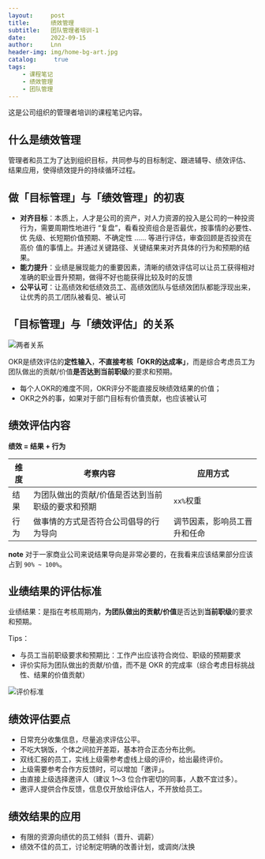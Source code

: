 ```yaml
---
layout:     post
title:      绩效管理
subtitle:   团队管理者培训-1
date:       2022-09-15
author:     Lnn
header-img: img/home-bg-art.jpg
catalog: 	 true
tags:
    - 课程笔记
    - 绩效管理
    - 团队管理
---
```


这是公司组织的管理者培训的课程笔记内容。


## 什么是绩效管理

管理者和员工为了达到组织目标，共同参与的目标制定、跟进辅导、绩效评估、
结果应用，使得绩效提升的持续循环过程。


## 做「目标管理」与「绩效管理」的初衷

- **对齐目标**：本质上，人才是公司的资产，对人力资源的投入是公司的一种投资
行为，需要周期性地进行 “复盘”，看看投资组合是否最优，按事情的必要性、优
先级、长短期价值预期、不确定性 …… 等进行评估，审查回顾是否投资在高价
值的事情上。并通过关键路径、关键结果来对齐具体的行为和预期的结果。
- **能力提升**：业绩是展现能力的重要因素，清晰的绩效评估可以让员工获得相对
准确的职业晋升预期，做得不好也能获得比较及时的反馈
- **公平认可**：让高绩效和低绩效员工、高绩效团队与低绩效团队都能浮现出来，
让优秀的员工/团队被看见、被认可




## 「目标管理」与「绩效评估」的关系

![两者关系](https://linnaname.github.io/img/teamlead/performance_target.png)

OKR是绩效评估的**定性输入**，**不直接考核「OKR的达成率」**，而是综合考虑员工为团队做出的贡献/价值**是否达到当前职级**的要求和预期。
- 每个人OKR的难度不同，OKR评分不能直接反映绩效结果的价值；
- OKR之外的事，如果对于部门目标有价值贡献，也应该被认可



## 绩效评估内容

**绩效 = 结果 + 行为**



|  维度   | 考察内容   |应用方式  |
|  ----  | ----  | ----  |
| 结果  | 为团队做出的贡献/价值是否达到当前职级的要求和预期 | `xx%`权重 |
| 行为  | 做事情的方式是否符合公司倡导的行为导向 | 调节因素，影响员工晋升和任命 |

**note** 对于一家商业公司来说结果导向是非常必要的，在我看来应该结果部分应该占到 `90% ~ 100%`。



## 业绩结果的评估标准


业绩结果：是指在考核周期内，**为团队做出的贡献/价值**是否达到**当前职级**的要求和预期。

Tips：
- 与员工当前职级要求和预期比：工作产出应该符合岗位、职级的预期要求
-  评价实际为团队做出的贡献/价值，而不是 OKR 的完成率（综合考虑目标挑战性、结果的价值贡献）

![评价标准](https://linnaname.github.io/img/teamlead/performance_standard.png)



## 绩效评估要点

- 日常充分收集信息，尽量追求评估公平。
- 不吃大锅饭，个体之间拉开差距，基本符合正态分布比例。
- 双线汇报的员工，实线上级需参考虚线上级的评价，给出最终评价。
- 上级需要参考合作方反馈时，可以增加「邀评」。
- 由直接上级选择邀评人（建议 1～3 位合作密切的同事，人数不宜过多）。
- 邀评人提供合作反馈，信息仅开放给评估人，不开放给员工。



## 绩效结果的应用

- 有限的资源向绩优的员工倾斜（晋升、调薪）
- 绩效不佳的员工，讨论制定明确的改善计划，或调岗/汰换